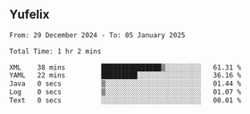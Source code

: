 ## Yufelix

<!--START_SECTION:waka-->

```txt
From: 29 December 2024 - To: 05 January 2025

Total Time: 1 hr 2 mins

XML    38 mins         ███████████████▒░░░░░░░░░   61.31 %
YAML   22 mins         █████████░░░░░░░░░░░░░░░░   36.16 %
Java   0 secs          ▒░░░░░░░░░░░░░░░░░░░░░░░░   01.44 %
Log    0 secs          ▒░░░░░░░░░░░░░░░░░░░░░░░░   01.07 %
Text   0 secs          ░░░░░░░░░░░░░░░░░░░░░░░░░   00.01 %
```

<!--END_SECTION:waka-->

